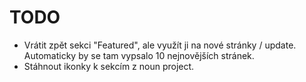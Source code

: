 # TODO

- Vrátit zpět sekci "Featured", ale využít ji na nové stránky / update. Automaticky by se tam vypsalo 10 nejnovějších stránek.
- Stáhnout ikonky k sekcím z noun project.
